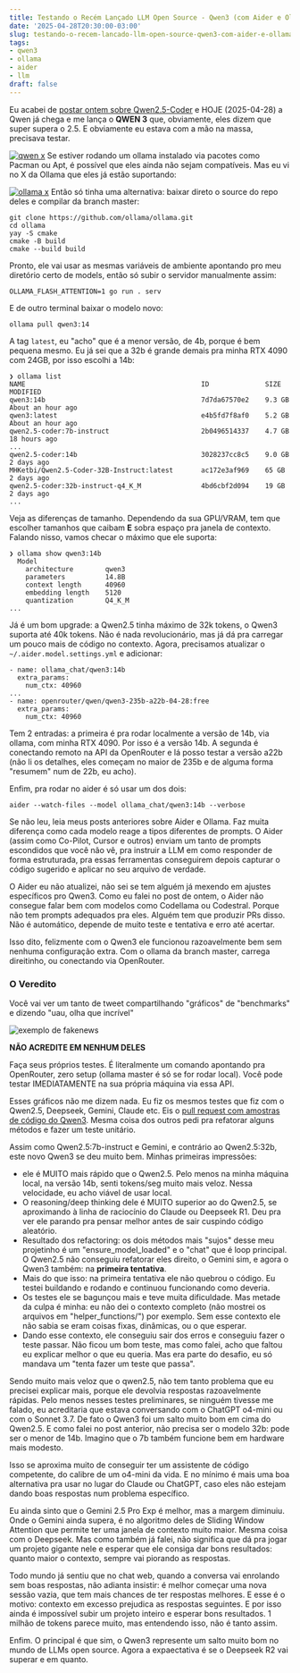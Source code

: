 ```yaml
---
title: Testando o Recém Lançado LLM Open Source - Qwen3 (com Aider e Ollama)
date: '2025-04-28T20:30:00-03:00'
slug: testando-o-recem-lancado-llm-open-source-qwen3-com-aider-e-ollama
tags:
- qwen3
- ollama
- aider
- llm
draft: false
---
```




Eu acabei de [postar ontem sobre Qwen2.5-Coder](https://www.akitaonrails.com/2025/04/27/testando-llms-com-aider-na-runpod-qual-usar-pra-codigo) e HOJE (2025-04-28) a Qwen já chega e me lança o **QWEN 3** que, obviamente, eles dizem que super supera o 2.5. E obviamente eu estava com a mão na massa, precisava testar.

[![qwen x](https://d1g6lioiw8beil.cloudfront.net/rails/active_storage/blobs/redirect/eyJfcmFpbHMiOnsibWVzc2FnZSI6IkJBaHBBbzRCIiwiZXhwIjpudWxsLCJwdXIiOiJibG9iX2lkIn19--d620792fbc32ed7fea0bb6aa28d21fc9e39ddee2/Screenshot%20From%202025-04-28%2020-13-10.png?disposition=attachment&locale=en)](https://x.com/AkitaOnRails/status/1916974917872193780)
Se estiver rodando um ollama instalado via pacotes como Pacman ou Apt, é possível que eles ainda não sejam compatíveis. Mas eu vi no X da Ollama que eles já estão suportando:

[![ollama x](https://d1g6lioiw8beil.cloudfront.net/rails/active_storage/blobs/redirect/eyJfcmFpbHMiOnsibWVzc2FnZSI6IkJBaHBBbzhCIiwiZXhwIjpudWxsLCJwdXIiOiJibG9iX2lkIn19--16dbb954df158913dd593e710fb20c8aa94885a7/Screenshot%20From%202025-04-28%2020-17-09.png?disposition=attachment&locale=en)](https://ollama.com/library/qwen3)
Então só tinha uma alternativa: baixar direto o source do repo deles e compilar da branch master:

```
git clone https://github.com/ollama/ollama.git
cd ollama
yay -S cmake
cmake -B build
cmake --build build
```

Pronto, ele vai usar as mesmas variáveis de ambiente apontando pro meu diretório certo de models, então só subir o servidor manualmente assim:

```
OLLAMA_FLASH_ATTENTION=1 go run . serv
```

E de outro terminal baixar o modelo novo:

```
ollama pull qwen3:14
```

A tag `latest`, eu "acho" que é a menor versão, de 4b, porque é bem pequena mesmo. Eu já sei que a 32b é grande demais pra minha RTX 4090 com 24GB, por isso escolhi a 14b:

```
❯ ollama list
NAME                                            ID              SIZE      MODIFIED
qwen3:14b                                       7d7da67570e2    9.3 GB    About an hour ago
qwen3:latest                                    e4b5fd7f8af0    5.2 GB    About an hour ago
qwen2.5-coder:7b-instruct                       2b0496514337    4.7 GB    18 hours ago
...
qwen2.5-coder:14b                               3028237cc8c5    9.0 GB    2 days ago
MHKetbi/Qwen2.5-Coder-32B-Instruct:latest       ac172e3af969    65 GB     2 days ago
qwen2.5-coder:32b-instruct-q4_K_M               4bd6cbf2d094    19 GB     2 days ago
...
```

Veja as diferenças de tamanho. Dependendo da sua GPU/VRAM, tem que escolher tamanhos que caibam **E** sobra espaço pra janela de contexto. Falando nisso, vamos checar o máximo que ele suporta:

```
❯ ollama show qwen3:14b
  Model
    architecture        qwen3
    parameters          14.8B
    context length      40960
    embedding length    5120
    quantization        Q4_K_M
...
```

Já é um bom upgrade: a Qwen2.5 tinha máximo de 32k tokens, o Qwen3 suporta até 40k tokens. Não é nada revolucionário, mas já dá pra carregar um pouco mais de código no contexto. Agora, precisamos atualizar o `~/.aider.model.settings.yml` e adicionar:

```
- name: ollama_chat/qwen3:14b
  extra_params:
    num_ctx: 40960
...
- name: openrouter/qwen/qwen3-235b-a22b-04-28:free
  extra_params:
    num_ctx: 40960
```

Tem 2 entradas: a primeira é pra rodar localmente a versão de 14b, via ollama, com minha RTX 4090. Por isso é a versão 14b. A segunda é conectando remoto na API da OpenRouter e lá posso testar a versão a22b (não li os detalhes, eles começam no maior de 235b e de alguma forma "resumem" num de 22b, eu acho).

Enfim, pra rodar no aider é só usar um dos dois:

```
aider --watch-files --model ollama_chat/qwen3:14b --verbose
```

Se não leu, leia meus posts anteriores sobre Aider e Ollama. Faz muita diferença como cada modelo reage a tipos diferentes de prompts. O Aider (assim como Co-Pilot, Cursor e outros) enviam um tanto de prompts escondidos que você não vê, pra instruir a LLM em como responder de forma estruturada, pra essas ferramentas conseguirem depois capturar o código sugerido e aplicar no seu arquivo de verdade.

O Aider eu não atualizei, não sei se tem alguém já mexendo em ajustes específicos pro Qwen3. Como eu falei no post de ontem, o Aider não consegue falar bem com modelos como Codellama ou Codestral. Porque não tem prompts adequados pra eles. Alguém tem que produzir PRs disso. Não é automático, depende de muito teste e tentativa e erro até acertar.

Isso dito, felizmente com o Qwen3 ele funcionou razoavelmente bem sem nenhuma configuração extra. Com o ollama da branch master, carrega direitinho, ou conectando via OpenRouter.

### O Veredito

Você vai ver um tanto de tweet compartilhando "gráficos" de "benchmarks" e dizendo "uau, olha que incrível"

![exemplo de fakenews](https://d1g6lioiw8beil.cloudfront.net/rails/active_storage/blobs/redirect/eyJfcmFpbHMiOnsibWVzc2FnZSI6IkJBaHBBcEFCIiwiZXhwIjpudWxsLCJwdXIiOiJibG9iX2lkIn19--48d8b03072a87c73a19902e385f8b5998d64e5e1/Screenshot%20From%202025-04-28%2020-32-42.png?disposition=attachment&locale=en)

**NÃO ACREDITE EM NENHUM DELES**

Faça seus próprios testes. É literalmente um comando apontando pra OpenRouter, zero setup (ollama master é só se for rodar local). Você pode testar IMEDIATAMENTE na sua própria máquina via essa API.

Esses gráficos não me dizem nada. Eu fiz os mesmos testes que fiz com o Qwen2.5, Deepseek, Gemini, Claude etc. Eis o [pull request com amostras de código do Qwen3](https://github.com/akitaonrails/Tiny-Qwen-CLI/pull/5). Mesma coisa dos outros pedi pra refatorar alguns métodos e fazer um teste unitário.

Assim como Qwen2.5:7b-instruct e Gemini, e contrário ao Qwen2.5:32b, este novo Qwen3 se deu muito bem. Minhas primeiras impressões:

- ele é MUITO mais rápido que o Qwen2.5. Pelo menos na minha máquina local, na versão 14b, senti tokens/seg muito mais veloz. Nessa velocidade, eu acho viável de usar local.
- O reasoning/deep thinking dele é MUITO superior ao do Qwen2.5, se aproximando à linha de raciocínio do Claude ou Deepseek R1. Deu pra ver ele parando pra pensar melhor antes de sair cuspindo código aleatório.
- Resultado dos refactoring: os dois métodos mais "sujos" desse meu projetinho é um "ensure_model_loaded" e o "chat" que é loop principal. O Qwen2.5 não conseguiu refatorar eles direito, o Gemini sim, e agora o Qwen3 também: na **primeira tentativa**.
- Mais do que isso: na primeira tentativa ele não quebrou o código. Eu testei buildando e rodando e continuou funcionando como deveria.
- Os testes ele se bagunçou mais e teve muita dificuldade. Mas metade da culpa é minha: eu não dei o contexto completo (não mostrei os arquivos em "helper_functions/") por exemplo. Sem esse contexto ele não sabia se eram coisas fixas, dinâmicas, ou o que esperar.
- Dando esse contexto, ele conseguiu sair dos erros e conseguiu fazer o teste passar. Não ficou um bom teste, mas como falei, acho que faltou eu explicar melhor o que eu queria. Mas era parte do desafio, eu só mandava um "tenta fazer um teste que passa".

Sendo muito mais veloz que o qwen2.5, não tem tanto problema que eu precisei explicar mais, porque ele devolvia respostas razoavelmente rápidas. Pelo menos nesses testes preliminares, se ninguém tivesse me falado, eu acreditaria que estava conversando com o ChatGPT o4-mini ou com o Sonnet 3.7. De fato o Qwen3 foi um salto muito bom em cima do Qwen2.5. E como falei no post anterior, não precisa ser o modelo 32b: pode ser o menor de 14b. Imagino que o 7b também funcione bem em hardware mais modesto.

Isso se aproxima muito de conseguir ter um assistente de código competente, do calibre de um o4-mini da vida. E no mínimo é mais uma boa alternativa pra usar no lugar do Claude ou ChatGPT, caso eles não estejam dando boas respostas num problema específico.

Eu ainda sinto que o Gemini 2.5 Pro Exp é melhor, mas a margem diminuiu. Onde o Gemini ainda supera, é no algoritmo deles de Sliding Window Attention que permite ter uma janela de contexto muito maior. Mesma coisa com o Deepseek. Mas como também já falei, não significa que dá pra jogar um projeto gigante nele e esperar que ele consiga dar bons resultados: quanto maior o contexto, sempre vai piorando as respostas.

Todo mundo já sentiu que no chat web, quando a conversa vai enrolando sem boas respostas, não adianta insistir: é melhor começar uma nova sessão vazia, que tem mais chances de ter respostas melhores. E esse é o motivo: contexto em excesso prejudica as respostas seguintes. E por isso ainda é impossível subir um projeto inteiro e esperar bons resultados. 1 milhão de tokens parece muito, mas entendendo isso, não é tanto assim.

Enfim. O principal é que sim, o Qwen3 represente um salto muito bom no mundo de LLMs open source. Agora a expaectativa é se o Deepseek R2 vai superar e em quanto.
